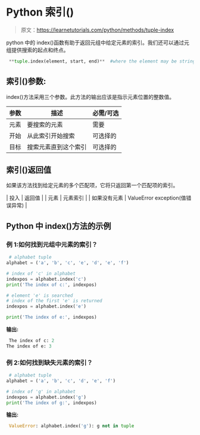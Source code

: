 # Python 索引()

> 原文：<https://learnetutorials.com/python/methods/tuple-index>

python 中的 index()函数有助于返回元组中给定元素的索引。我们还可以通过元组提供搜索的起点和终点。

```py
 **tuple.index(element, start, end)**  #where the element may be string, number, list, etc 

```

## 索引()参数:

index()方法采用三个参数。此方法的输出应该是指示元素位置的整数值。

| 参数 | 描述 | 必需/可选 |
| --- | --- | --- |
| 元素 | 要搜索的元素 | 需要 |
| 开始 | 从此索引开始搜索 | 可选择的 |
| 目标 | 搜索元素直到这个索引 | 可选择的 |

## 索引()返回值

如果该方法找到给定元素的多个匹配项，它将只返回第一个匹配项的索引。

| 投入 | 返回值 |
| 元素 | 元素索引 |
| 如果没有元素 | ValueError exception(值错误异常) |

## Python 中 index()方法的示例

### 例 1:如何找到元组中元素的索引？

```py
 # alphabet tuple
alphabet = ('a', 'b', 'c', 'e', 'd', 'e', 'f')

# index of 'c' in alphabet
indexpos = alphabet.index('c')
print('The index of c:', indexpos)

# element 'e' is searched
# index of the first 'e' is returned
indexpos = alphabet.index('e')

print('The index of e:', indexpos) 

```

**输出:**

```py
 The index of c: 2
The index of e: 3 
```

### 例 2:如何找到缺失元素的索引？

```py
 # alphabet tuple
alphabet = ('a', 'b', 'c', 'd', 'e', 'f')

# index of 'g' in alphabet
indexpos = alphabet.index('g')
print('The index of g:', indexpos) 

```

**输出:**

```py
 ValueError: alphabet.index('g'): g not in tuple 
```